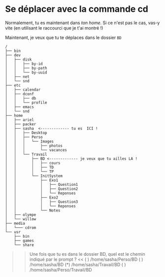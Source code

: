 # Se déplacer avec la commande cd

Normalement, tu es maintenant dans *ton home*. Si ce n'est pas le cas, vas-y vite (en utilisant le raccourci que je t'ai montré !)

Maintenant, je veux que tu te déplaces dans le dossier `BD`

```
/
├── bin
├── dev
│   ├── disk
│   │   ├── by-id
│   │   ├── by-path
│   │   └── by-uuid
│   ├── net
│   └── snd
├── etc
│   ├── calendar
│   ├── dconf
│   │   ├── db
│   │   └── profile
│   ├── emacs
│   └── snd
├── home
│   ├── ariel
│   ├── packer
│   ├── sasha  <------------- tu es  ICI !
│   │   ├── Desktop
│   │   ├── Perso 
│   │   │   └── Images 
│   │   │       ├── photos 
│   │   │       └── vacances
│   │   └── Travail
│   │       ├── BD <------------- je veux que tu ailles LA !
│   │       │   ├── cours
│   │       │   ├── TD
│   │       │   └── TP
│   │       └── InitSystem
│   │           ├── Exo1
│   │           │   ├── Question1
│   │           │   ├── Question2
│   │           │   └── Reponses
│   │           ├── Exo2
│   │           │   ├── Question3
│   │           │   └── Reponses
│   │           └── Notes
│   ├── olympe
│   └── willow
├── media
│   └─── cdrom
└── usr
    ├── bin
    ├── games
    └── share
``` 

>> Une fois que tu es dans le dossier BD, quel est le chemin indiqué par le prompt ? <<
( ) /home/sasha/Perso/BD
( ) /home/sasha/BD
(*) /home/sasha/Travail/BD
( ) /home/sasha/Perso/Travail/BD

